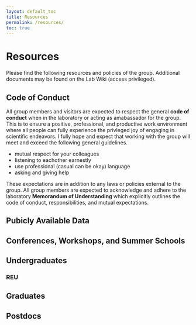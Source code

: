 ```yaml
---
layout: default_toc
title: Resources
permalink: /resources/
toc: true
---
```


# Resources

Please find the following resources and policies of the group. Additional documents may be found on the Lab Wiki (access privileged).

## Code of Conduct
All group members and visitors are expected to respect the general **code of conduct** when in the laboratory or acting as amabassador for the group.  This is to ensure a positive, professional, and productive work environment where all people can fully experience the privleged joy of engaging in scientific endeavors.  I fully hope and expect that working with the group will meet and exceed the following general guidelines.

- mutual respect for your colleagues
- listening to eachother earnestly
- use professional (casual can be okay) language
- asking and giving help

These expectations are in addition to any laws or policies external to the group.  All group members are expected to acknowledge and adhere to the laboratory **Memorandum of Understanding** which explicitly outlines the code of conduct, responsibilities, and mutual expectations.

## Pubicly Available Data

## Conferences, Workshops, and Summer Schools

## Undergraduates

### REU

## Graduates

## Postdocs


